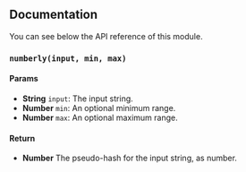 ## Documentation

You can see below the API reference of this module.

### `numberly(input, min, max)`

#### Params
- **String** `input`: The input string.
- **Number** `min`: An optional minimum range.
- **Number** `max`: An optional maximum range.

#### Return
- **Number** The pseudo-hash for the input string, as number.

